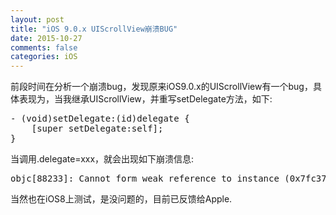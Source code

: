 ```yaml
---
layout: post
title: "iOS 9.0.x UIScrollView崩溃BUG"
date: 2015-10-27
comments: false
categories: iOS
---
```


前段时间在分析一个崩溃bug，发现原来iOS9.0.x的UIScrollView有一个bug，具体表现为，当我继承UIScrollView，并重写setDelegate方法，如下:
<pre>
- (void)setDelegate:(id)delegate {
    [super setDelegate:self];
}
</pre>
当调用.delegate=xxx，就会出现如下崩溃信息:
<pre>
objc[88233]: Cannot form weak reference to instance (0x7fc37c857400) of class TestScrollView. It is possible that this object was over-released, or is in the process of deallocation.</pre>

当然也在iOS8上测试，是没问题的，目前已反馈给Apple.
